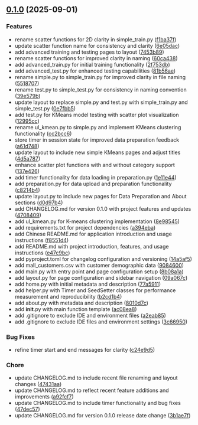 <!-- insertion marker -->
<a name="0.1.0"></a>

## [0.1.0](https://github.com///compare/b18ac57c76f233266b31595524bf01a39c9059e3...0.1.0) (2025-09-01)

### Features

- rename scatter functions for 2D clarity in simple_train.py ([f1ba37f](https://github.com///commit/f1ba37f0c3fb05d5de6cb6c1b68e2878bf37a03c))
- update scatter function name for consistency and clarity ([6e05dac](https://github.com///commit/6e05dacdfa8aec152d960f7e2ac02eceb0447c9a))
- add advanced training and testing pages to layout ([7453b89](https://github.com///commit/7453b898e700bce811eff1e16b931ccade4e87db))
- rename scatter functions for improved clarity in naming ([60ca438](https://github.com///commit/60ca438a69ebcb7e57529e59c74aced288902972))
- add advanced_train.py for initial training functionality ([2f753db](https://github.com///commit/2f753dbdb3bb0fd9d996dbb822df6db43f9914e3))
- add advanced_test.py for enhanced testing capabilities ([81b56ae](https://github.com///commit/81b56aea6356371be0ba727bec3cfdcfcf667e12))
- rename simple.py to simple_train.py for improved clarity in file naming ([5518707](https://github.com///commit/5518707d91f03bc3e5b7ad00086020fdb91d5b28))
- rename test.py to simple_test.py for consistency in naming convention ([39e579b](https://github.com///commit/39e579b64eae56224a53bfa08b110a73f5c24105))
- update layout to replace simple.py and test.py with simple_train.py and simple_test.py ([0e7fbb5](https://github.com///commit/0e7fbb584ec8d0ec0047181c7a258df1ff0e4965))
- add test.py for KMeans model testing with scatter plot visualization ([12995cc](https://github.com///commit/12995cc21cb4b6ce1bf413bf2a78bc4aec68ffd7))
- rename ul_kmean.py to simple.py and implement KMeans clustering functionality ([cc2bcc6](https://github.com///commit/cc2bcc63fc94af606d0c602ac3bbc04ba11e33e7))
- store timer in session state for improved data preparation feedback ([a61d748](https://github.com///commit/a61d74827fd4c113ca8ae80d5520a6744957f88d))
- update layout to include new simple KMeans pages and adjust titles ([4d5a787](https://github.com///commit/4d5a78741a9b9bbfcea90fee216bc1fac2cc3c26))
- enhance scatter plot functions with and without category support ([137e426](https://github.com///commit/137e42626d697b19c80699f9fdc6679ab544317e))
- add timer functionality for data loading in preparation.py ([1e11e44](https://github.com///commit/1e11e44e7d3ca7496b277fb4beaab7b560505bb9))
- add preparation.py for data upload and preparation functionality ([c8214b4](https://github.com///commit/c8214b40faf280325659a53bc469a61809d9ca25))
- update layout.py to include new pages for Data Preparation and About sections ([d0d97b4](https://github.com///commit/d0d97b408f76ade7b58730f82f7cf3daf0cb72ee))
- add CHANGELOG.md for version 0.1.0 with project features and updates ([4708409](https://github.com///commit/4708409b16533946bb9574df8d5eb2f7b65f7174))
- add ul_kmean.py for K-means clustering implementation ([8e98545](https://github.com///commit/8e98545bede170a0b4f809eca6f9aa37c103dbe6))
- add requirements.txt for project dependencies ([a394eba](https://github.com///commit/a394eba7ee226b823223a1648e0b669d34c779cc))
- add Chinese README.md for application introduction and usage instructions ([f8551d4](https://github.com///commit/f8551d4214dc8637748a583c0ffcbf96f62022f6))
- add README.md with project introduction, features, and usage instructions ([e47c9bc](https://github.com///commit/e47c9bcf2875bc36d9c774587c09857ccb125828))
- add pyproject.toml for changelog configuration and versioning ([14a5af5](https://github.com///commit/14a5af54b69670d2e398dc9ddb0496413a463092))
- add mall_customers.csv with customer demographic data ([9084600](https://github.com///commit/9084600bea0cc0787ed6b5af5ed2ce74a69b6f32))
- add main.py with entry point and page configuration setup ([8b08a1a](https://github.com///commit/8b08a1a2309703973924b65513545715443a1fa5))
- add layout.py for page configuration and sidebar navigation ([09a067c](https://github.com///commit/09a067cbb16e28e2066f62ecfb9b88fa1feb6070))
- add home.py with initial metadata and description ([77a5911](https://github.com///commit/77a59111185fe67a4987f80c374d54d38d6201c4))
- add helper.py with Timer and SeedSetter classes for performance measurement and reproducibility ([b2cd1b4](https://github.com///commit/b2cd1b471d890557266fc26f5df1349c82af4f7e))
- add about.py with metadata and description ([8010d7c](https://github.com///commit/8010d7c2c6d7e10448bb7a2385f0a3ddd565a5f1))
- add __init__.py with main function template ([ac08ea8](https://github.com///commit/ac08ea83a096f3921661bd1b270daaa3b9ccac2c))
- add .gitignore to exclude IDE and environment files ([a2eab85](https://github.com///commit/a2eab8556b280b02981cba1bfd5cf594e569b720))
- add .gitignore to exclude IDE files and environment settings ([3c66950](https://github.com///commit/3c66950f0242ec7823210fe83dae1e3eec947173))

### Bug Fixes

- refine timer start and end messages for clarity ([c24e9d5](https://github.com///commit/c24e9d5fcf31dd12092fb067730f849edbe197f3))

### Chore

- update CHANGELOG.md to include recent file renaming and layout changes ([47431aa](https://github.com///commit/47431aad31ec475a84bc8126dabf821d2333ca8b))
- update CHANGELOG.md to reflect recent feature additions and improvements ([a92fcf7](https://github.com///commit/a92fcf7767a18e6bae4bb7f479cee6296b03ded3))
- update CHANGELOG.md to include timer functionality and bug fixes ([47dec57](https://github.com///commit/47dec57ff1a8b300bad37a7066211b5ee65fdfa8))
- update CHANGELOG.md for version 0.1.0 release date change ([3b1ae7f](https://github.com///commit/3b1ae7fec8d1215436fba387a27cb8ba33884470))

